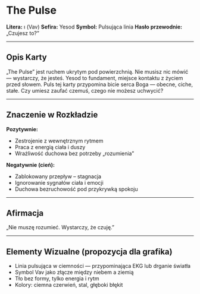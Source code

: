 # The Pulse

**Litera:** ו (Vav)
**Sefira:** Yesod
**Symbol:** Pulsująca linia
**Hasło przewodnie:** „Czujesz to?”

---

## Opis Karty

„The Pulse” jest ruchem ukrytym pod powierzchnią. Nie musisz nic mówić — wystarczy, że jesteś. Yesod to fundament, miejsce kontaktu z życiem przed słowem. Puls tej karty przypomina bicie serca Boga — obecne, ciche, stałe. Czy umiesz zaufać czemuś, czego nie możesz uchwycić?

---

## Znaczenie w Rozkładzie

**Pozytywnie:**
- Zestrojenie z wewnętrznym rytmem
- Praca z energią ciała i duszy
- Wrażliwość duchowa bez potrzeby „rozumienia”

**Negatywnie (cień):**
- Zablokowany przepływ – stagnacja
- Ignorowanie sygnałów ciała i emocji
- Duchowa bezruchowość pod przykrywką spokoju

---

## Afirmacja

„Nie muszę rozumieć. Wystarczy, że czuję.”

---

## Elementy Wizualne (propozycja dla grafika)

- Linia pulsująca w ciemności — przypominająca EKG lub drganie światła
- Symbol Vav jako złącze między niebem a ziemią
- Tło bez formy, tylko energia i rytm
- Kolory: ciemna czerwień, stal, głęboki błękit
